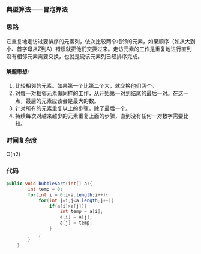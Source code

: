 ### 典型算法——冒泡算法


### 思路

它重复地走访过要排序的元素列，依次比较两个相邻的元素，如果顺序（如从大到小、首字母从Z到A）错误就把他们交换过来。走访元素的工作是重复地进行直到没有相邻元素需要交换，也就是说该元素列已经排序完成。

#### 解题思想:

1. 比较相邻的元素。如果第一个比第二个大，就交换他们两个。 
2. 对每一对相邻元素做同样的工作，从开始第一对到结尾的最后一对。在这一点，最后的元素应该会是最大的数。
3. 针对所有的元素重复以上的步骤，除了最后一个。 
4. 持续每次对越来越少的元素重复上面的步骤，直到没有任何一对数字需要比较。



### 时间复杂度


O(n2)

### 代码

```java
public void bubbleSort(int[] a){
        int temp = 0;
        for(int i = 0;i<a.length;i++){
            for(int j=i;j<a.length;j++){
                if(a[i]>a[j]){
                    int temp = a[i];
                    a[i] = a[j];
                    a[j] = temp;
                }
            }
        }
    }
```

